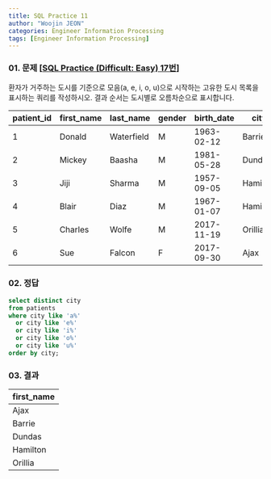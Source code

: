 ```yaml
---
title: SQL Practice 11
author: "Woojin JEON"
categories: Engineer Information Processing
tags: [Engineer Information Processing]
---
```


### 01. 문제 [[SQL Practice (Difficult: Easy) 17번](https://www.sql-practice.com/)]

환자가 거주하는 도시를 기준으로 모음(a, e, i, o, u)으로 시작하는 고유한 도시 목록을 표시하는 쿼리를 작성하시오.
결과 순서는 도시별로 오름차순으로 표시합니다.

| patient_id | first_name | last_name  | gender | birth_date | city     | province_id | allergies  | height | weight |
|------------|------------|------------|--------|------------|----------|-------------|------------|--------|--------|
| 1          | Donald     | Waterfield | M      | 1963-02-12 | Barrie   | ON          | NULL       | 156    | 65     |
| 2          | Mickey     | Baasha     | M      | 1981-05-28 | Dundas   | ON          | Sulfa      | 185    | 76     |
| 3          | Jiji       | Sharma     | M      | 1957-09-05 | Hamilton | ON          | Penicillin | 194    | 106    |
| 4          | Blair      | Diaz       | M      | 1967-01-07 | Hamilton | ON          | NULL       | 191    | 104    |
| 5          | Charles    | Wolfe      | M      | 2017-11-19 | Orillia  | ON          | Penicillin | 47     | 10     |
| 6          | Sue        | Falcon     | F      | 2017-09-30 | Ajax     | ON          | Penicillin | 43     | 5      |

### 02. 정답

```sql
select distinct city
from patients
where city like 'a%'
  or city like 'e%'
  or city like 'i%'
  or city like 'o%'
  or city like 'u%'
order by city;
```

### 03. 결과

| first_name |
|------------|
| Ajax       |
| Barrie     |
| Dundas     |
| Hamilton   |
| Orillia    |
